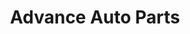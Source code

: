 ---
title: "Advance Auto Parts"
url: /san-antonio/advance-auto-parts-nogalitos-street/
shop: Autoteile
---